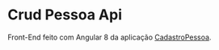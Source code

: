 # Crud Pessoa Api
Front-End feito com Angular 8 da aplicação [CadastroPessoa](https://github.com/rusleysantos/crud-pessoa-api).
